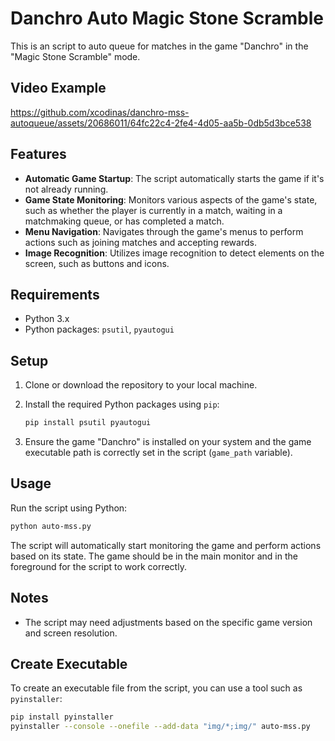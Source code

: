 # Danchro Auto Magic Stone Scramble

This is an script to auto queue for matches in the game "Danchro"
in the "Magic Stone Scramble" mode.

## Video Example




https://github.com/xcodinas/danchro-mss-autoqueue/assets/20686011/64fc22c4-2fe4-4d05-aa5b-0db5d3bce538




## Features

- **Automatic Game Startup**: The script automatically starts the game if it's not already running.
- **Game State Monitoring**: Monitors various aspects of the game's state, such as whether the player is currently in a match, waiting in a matchmaking queue, or has completed a match.
- **Menu Navigation**: Navigates through the game's menus to perform actions such as joining matches and accepting rewards.
- **Image Recognition**: Utilizes image recognition to detect elements on the screen, such as buttons and icons.

## Requirements

- Python 3.x
- Python packages: `psutil`, `pyautogui`

## Setup

1. Clone or download the repository to your local machine.
2. Install the required Python packages using `pip`:

    ```bash
    pip install psutil pyautogui
    ```

3. Ensure the game "Danchro" is installed on your system and the game executable path is correctly set in the script (`game_path` variable).

## Usage

Run the script using Python:

```bash
python auto-mss.py
```

The script will automatically start monitoring the game and perform actions based on its state.
The game should be in the main monitor and in the foreground for the script to work correctly.

## Notes

- The script may need adjustments based on the specific game version and screen resolution.

## Create Executable

To create an executable file from the script, you can use a tool such as `pyinstaller`:

```bash
pip install pyinstaller
pyinstaller --console --onefile --add-data "img/*;img/" auto-mss.py
```
